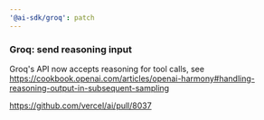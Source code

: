 ```yaml
---
'@ai-sdk/groq': patch
---
```


### Groq: send reasoning input

Groq's API now accepts reasoning for tool calls, see https://cookbook.openai.com/articles/openai-harmony#handling-reasoning-output-in-subsequent-sampling

https://github.com/vercel/ai/pull/8037
